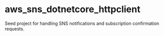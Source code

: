# aws_sns_dotnetcore_httpclient

Seed project for handling SNS notifications and subscription confirmation requests.
